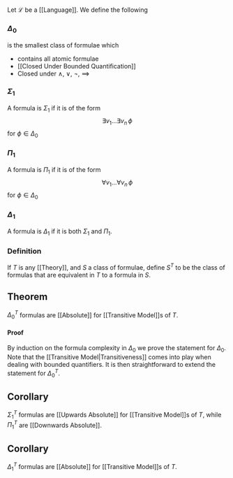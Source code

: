 Let $\mathcal{L}$ be a [[Language]].
We define the following
### $\Delta_{0}$
is the smallest class of formulae which
- contains all atomic formulae
- [[Closed Under Bounded Quantification]]
- Closed under $\land$, $\lor$, $\neg$, $\implies$
### $\Sigma_{1}$
A formula is $\Sigma_{1}$ if it is of the form
$$
\exists v_{1}\dots \exists v_{n} \, \phi
$$
for $\phi \in \Delta_{0}$
### $\Pi_{1}$
A formula is $\Pi_{1}$ if it is of the form
$$
\forall v_{1}\dots \forall v_{n} \,\phi
$$
for $\phi \in \Delta_{0}$
### $\Delta_{1}$
A formula is $\Delta_{1}$ if it is both $\Sigma_{1}$ and $\Pi_{1}$.

### Definition
If $T$ is any [[Theory]], and $S$ a class of formulae,
define $S^{T}$ to be the class of formulas that are equivalent in $T$
to a formula in $S$.
## Theorem
$\Delta_{0}^{T}$ formulas are [[Absolute]] for [[Transitive Model]]s of $T$.
#### Proof
By induction on the formula complexity in $\Delta_{0}$ we prove the statement for $\Delta_{0}$.
Note that the [[Transitive Model|Transitiveness]] comes into play 
when dealing with bounded quantifiers.
It is then straightforward to extend the statement for $\Delta_{0}^{T}$.
## Corollary
$\Sigma_{1}^{T}$ formulas are [[Upwards Absolute]] for [[Transitive Model]]s of $T$,
while $\Pi_{1}^{T}$ are [[Downwards Absolute]].
## Corollary
$\Delta_{1}^{T}$ formulas are [[Absolute]] for [[Transitive Model]]s of $T$.
